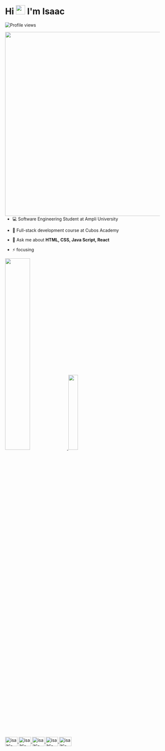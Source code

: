 


<h1 align="left">Hi <img src="https://raw.githubusercontent.com/kaueMarques/kaueMarques/master/hi.gif" height="30px"> I'm Isaac</h1>
<p align="left"> <img src="https://komarev.com/ghpvc/?username=Isaac-S-Cto&color=grey" alt="Profile views" /> </p>
<img align="right" height="600em" src="https://raw.githubusercontent.com/gist/Isaac-S-Cto/c1a3555d93bb561891d5c4d1064fe6e8/raw/ab766bd45cbb5aef9f33293ff4f4cdf6a05faf46/GitHubCard2.svg"/>

- 💻 Software Engineering Student at Ampli University

- 🎯 Full-stack development course at Cubos Academy

- 💬 Ask me about **HTML, CSS, Java Script, React**

- ⚡ focusing
<div>
  <a href="https://https://github.com/Isaac-S-Cto">
    
  <img width="40%"  src = "https://github-readme-stats.vercel.app/api?username=Isaac-S-Cto&show_icons=false&theme=shadow_blue&include_all_commits=true&count_private-true"/>
  <img width="25%"  src = "https://github-readme-stats.vercel.app/api/top-langs/?username=Isaac-S-Cto&layout=compact&langs_count=16&theme=shadow_blue"/>
  
</div>


  <div style = "display: inline_block">
  <img align="center" alt="isaac-Html" height = "30" width = "40" src = "https://cdn.jsdelivr.net/gh/devicons/devicon@latest/icons/html5/html5-original.svg"/>
  <img align="center" alt="isaac-Css" height = "30" width = "40" src = "https://cdn.jsdelivr.net/gh/devicons/devicon@latest/icons/css3/css3-original.svg"/>
  <img align="center" alt="isaac-JS" height = "30" width = "40" src = "https://cdn.jsdelivr.net/gh/devicons/devicon@latest/icons/javascript/javascript-original.svg"/>
  <img align="center" alt="isaac-React" height = "30" width = "40" src = "https://cdn.jsdelivr.net/gh/devicons/devicon@latest/icons/react/react-original.svg"/>
  <img align="center" alt="isaac-tailwild" height = "30" width = "40" src = "https://cdn.jsdelivr.net/gh/devicons/devicon@latest/icons/tailwindcss/tailwindcss-original.svg"/>

    
  </div>








